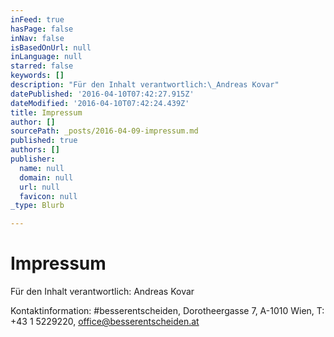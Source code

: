 ```yaml
---
inFeed: true
hasPage: false
inNav: false
isBasedOnUrl: null
inLanguage: null
starred: false
keywords: []
description: "Für den Inhalt verantwortlich:\_Andreas Kovar"
datePublished: '2016-04-10T07:42:27.915Z'
dateModified: '2016-04-10T07:42:24.439Z'
title: Impressum
author: []
sourcePath: _posts/2016-04-09-impressum.md
published: true
authors: []
publisher:
  name: null
  domain: null
  url: null
  favicon: null
_type: Blurb

---
```

# Impressum

Für den Inhalt verantwortlich: Andreas Kovar

Kontaktinformation: \#besserentscheiden, Dorotheergasse 7,  A-1010 Wien, T: +43 1 5229220, office@besserentscheiden.at

[][0]

[0]: mailto:office@besserentscheiden.at
